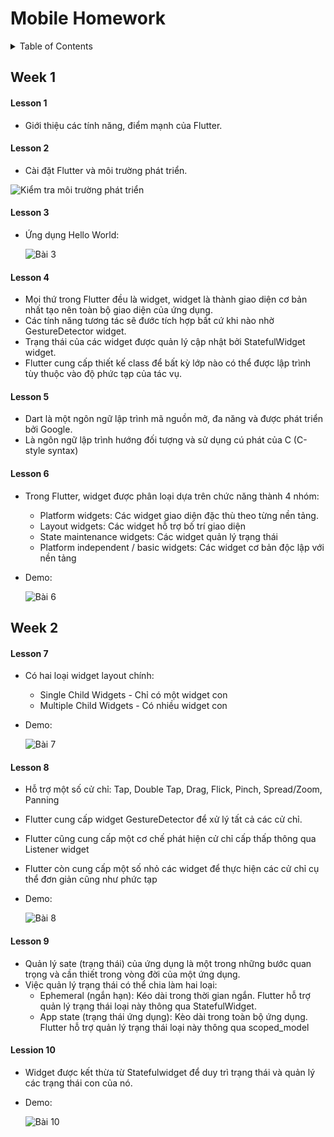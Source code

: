 # Mobile Homework

<!-- TABLE OF CONTENTS -->
<details>
  <summary>Table of Contents</summary>
  <ol>
    <li>
      <a href="#week-1">Week 1</a>
      <ul>
        <li><a href="#lesson-1">Lesson 1</a></li>
        <li><a href="#lesson-2">Lesson 2</a></li>
        <li><a href="#lesson-3">Lesson 3</a></li>
        <li><a href="#lesson-3">Lesson 4</a></li>
        <li><a href="#lesson-3">Lesson 5</a></li>
        <li><a href="#lesson-3">Lesson 6</a></li>
      </ul>
      <a href="#week-1">Week 2</a>
      <ul>
        <li><a href="#lesson-7">Lesson 7</a></li>
        <li><a href="#lesson-8">Lesson 8</a></li>
        <li><a href="#lesson-9">Lesson 9</a></li>
      </ul>
    </li>
  </ol>
</details>

## Week 1
#### Lesson 1
- Giới thiệu các tính năng, điểm mạnh của Flutter.
#### Lesson 2
- Cài đặt Flutter và môi trường phát triển.

![Kiểm tra môi trường phát triển](imgs/flutter-doctor.png)
#### Lesson 3
- Ứng dụng Hello World:

  ![Bài 3](/imgs/bai3.png)
#### Lesson 4
- Mọi thứ trong Flutter đều là widget, widget là thành giao diện cơ bản nhất tạo nên toàn bộ giao diện của ứng dụng.
- Các tính năng tương tác sẽ đước tích hợp bất cứ khi nào nhờ GestureDetector widget.
- Trạng thái của các widget được quản lý cập nhật bởi StatefulWidget widget.
- Flutter cung cấp thiết kế class để bất kỳ lớp nào có thể được lập trình tùy thuộc vào độ phức tạp của tác vụ.
#### Lesson 5
- Dart là một ngôn ngữ lập trình mã nguồn mở, đa năng và được phát triển bởi Google.
- Là ngôn ngữ lập trình hướng đối tượng và sử dụng cú phát của C (C-style syntax)
#### Lesson 6
- Trong Flutter, widget được phân loại dựa trên chức năng thành 4 nhóm:
  - Platform widgets: Các widget giao diện đặc thù theo từng nền tảng.
  - Layout widgets: Các widget hỗ trợ bố trí giao diện
  - State maintenance widgets: Các widget quản lý trạng thái
  - Platform independent / basic widgets: Các widget cơ bản độc lập với nền tảng
- Demo:

  ![Bài 6](/imgs/bai6.png)

## Week 2
#### Lesson 7
- Có hai loại widget layout chính:
  - Single Child Widgets - Chỉ có một widget con
  - Multiple Child Widgets - Có nhiều widget con
- Demo:

  ![Bài 7](/imgs/bai7.png)
#### Lesson 8
- Hỗ trợ một số cử chỉ: Tap, Double Tap, Drag, Flick, Pinch, Spread/Zoom, Panning
- Flutter cung cấp widget GestureDetector để xử lý tất cả các cử chỉ.
- Flutter cũng cung cấp một cơ chế phát hiện cử chỉ cấp thấp thông qua Listener widget
- Flutter còn cung cấp một số nhỏ các widget để thực hiện các cử chỉ cụ thể đơn giản cũng như phức tạp
- Demo:

  ![Bài 8](/imgs/bai8.png)
#### Lesson 9
- Quản lý sate (trạng thái) của ứng dụng là một trong những bước quan trọng và cần thiết trong vòng đời của một ứng dụng.
- Việc quản lý trạng thái có thể chia làm hai loại:
  - Ephemeral (ngắn hạn): Kéo dài trong thời gian ngắn. Flutter hỗ trợ quản lý trạng thái loại này thông qua StatefulWidget.
  - App state (trạng thái ứng dụng): Kèo dài trong toàn bộ ứng dụng. Flutter hỗ trợ quản lý trạng thái loại này thông qua scoped_model
#### Lession 10
- Widget được kết thừa từ Statefulwidget để duy trì trạng thái và quản lý các trạng thái con của nó.
- Demo:

  ![Bài 10](/imgs/bai10.png)